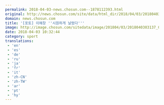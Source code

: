 ```yaml
---
permalink: 2018-04-03-news.chosun.com--1878112393.html
original: http://news.chosun.com/site/data/html_dir/2018/04/03/2018040303224.html
domain: news.chosun.com
title: '[포토] 이해창 ''시원하게 날렸다'''
image: http://image.chosun.com/sitedata/image/201804/03/2018040303137_0.jpg
date: 2018-04-03 10:32:44
category: sport
translations: 
 - 'en'
 - 'es'
 - 'de'
 - 'ru'
 - 'ja'
 - 'fr'
 - 'it'
 - 'zh-CN'
 - 'zh-TW'
 - 'ar'
 - 'pt'
 - 'hy'
---
```


